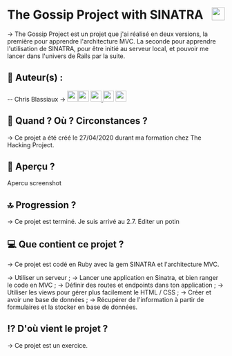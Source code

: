 # The Gossip Project with SINATRA <img src="https://raw.githubusercontent.com/matiassingers/awesome-readme/master/icon.png" width="30px" style="float: right">


→ The Gossip Project est un projet que j'ai réalisé en deux versions, la première pour apprendre l'architecture MVC. La seconde pour apprendre l'utilisation de SINATRA, pour être initié au serveur local, et pouvoir me lancer dans l'univers de Rails par la suite.

## 👤  Auteur(s) : 

-- Chris Blassiaux → 
[<img src="http://pngimg.com/uploads/github/github_PNG40.png" width="25" >](https://github.com/ChrisBlassiaux )[<img src="https://user-images.githubusercontent.com/59894954/79057092-9281bc00-7c5d-11ea-9392-783b52f9dae4.png" width="25" >](https://chrisb.fr/)  [<img src="https://www.crossfitchelles.com/wp-content/uploads/2019/03/linkedin-icon-logo-png-transparent.png" width="25" >  ](https://www.linkedin.com/in/christopher-blassiaux-802891198/)  [<img src="https://upload.wikimedia.org/wikipedia/commons/4/45/New_Logo_Gmail.svg" width="25" >](chrisblassiaux@gmail.com)   [<img src="https://www.toomed.com/blog/wp-content/uploads/2018/09/new-instagram-logo-png-transparent.png" width="25" > ](https://www.instagram.com/chris.blassiaux/) 

## :calendar:  Quand ? Où ? Circonstances ?

→ Ce projet a été créé le 27/04/2020 durant ma formation chez The Hacking Project.

## :eyes:  Aperçu ?
Apercu screenshot 

## :top:  Progression ?

→ Ce projet est terminé. Je suis arrivé au 2.7. Editer un potin 

## :computer:  Que contient ce projet ?

→ Ce projet est codé en Ruby avec la gem SINATRA et l'architecture MVC.

→ Utiliser un serveur ;
→ Lancer une application en Sinatra, et bien ranger le code en MVC ;
→ Définir des routes et endpoints dans ton application ;
→ Utiliser les views pour gérer plus facilement le HTML / CSS ;
→ Créer et avoir une base de données ;
→ Récupérer de l'information à partir de formulaires et la stocker en base de données.


## :interrobang:  D'où vient le projet ?

→ Ce projet est un exercice.